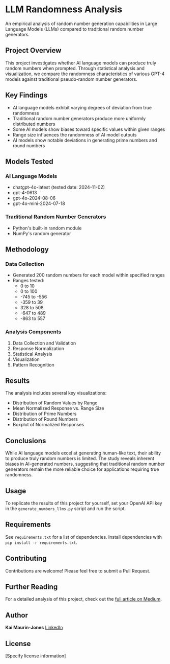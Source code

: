 # LLM Randomness Analysis

An empirical analysis of random number generation capabilities in Large Language Models (LLMs) compared to traditional random number generators.

## Project Overview

This project investigates whether AI language models can produce truly random numbers when prompted. Through statistical analysis and visualization, we compare the randomness characteristics of various GPT-4 models against traditional pseudo-random number generators.

## Key Findings

- AI language models exhibit varying degrees of deviation from true randomness
- Traditional random number generators produce more uniformly distributed numbers
- Some AI models show biases toward specific values within given ranges
- Range size influences the randomness of AI model outputs
- AI models show notable deviations in generating prime numbers and round numbers

## Models Tested

### AI Language Models
- chatgpt-4o-latest (tested date: 2024-11-02)
- gpt-4-0613
- gpt-4o-2024-08-06
- gpt-4o-mini-2024-07-18

### Traditional Random Number Generators
- Python's built-in random module
- NumPy's random generator

## Methodology

### Data Collection
- Generated 200 random numbers for each model within specified ranges
- Ranges tested:
  - 0 to 10
  - 0 to 100
  - -745 to -556
  - -359 to 39
  - 328 to 508
  - -647 to 489
  - -863 to 557

### Analysis Components
1. Data Collection and Validation
2. Response Normalization
3. Statistical Analysis
4. Visualization
5. Pattern Recognition

## Results

The analysis includes several key visualizations:
- Distribution of Random Values by Range
- Mean Normalized Response vs. Range Size
- Distribution of Prime Numbers
- Distribution of Round Numbers
- Boxplot of Normalized Responses

## Conclusions

While AI language models excel at generating human-like text, their ability to produce truly random numbers is limited. The study reveals inherent biases in AI-generated numbers, suggesting that traditional random number generators remain the more reliable choice for applications requiring true randomness.

## Usage

To replicate the results of this project for yourself, set your OpenAI API key in the `generate_numbers_llms.py` script and run the script.

## Requirements

See `requirements.txt` for a list of dependencies. Install dependencies with `pip install -r requirements.txt`.

## Contributing

Contributions are welcome! Please feel free to submit a Pull Request.

## Further Reading

For a detailed analysis of this project, check out the [full article on Medium](https://medium.com/@kmaurinjones/evaluating-randomness-in-generative-ai-large-language-models-099f747b28e2).

## Author

**Kai Maurin-Jones**
[LinkedIn](https://www.linkedin.com/in/kmaurinjones/)

## License

[Specify license information]